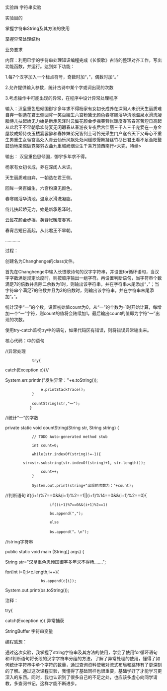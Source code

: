  实验四 字符串实验

实验目的

掌握字符串String及其方法的使用

掌握异常处理结构

业务要求

内容：利用已学的字符串处理知识编程完成《长恨歌》古诗的整理对齐工作，写出功能函数，并运行。达到如下功能：

1.每7个汉字加入一个标点符号，奇数时加“，”，偶数时加“。”

2.允许提供输入参数，统计古诗中某个字或词出现的次数

3.考虑操作中可能出现的异常，在程序中设计异常处理程序

输入：汉皇重色思倾国御宇多年求不得杨家有女初长成养在深闺人未识天生丽质难自弃一朝选在君王侧回眸一笑百媚生六宫粉黛无颜色春寒赐浴华清池温泉水滑洗凝脂侍儿扶起娇无力始是新承恩泽时云鬓花颜金步摇芙蓉帐暖度春宵春宵苦短日高起从此君王不早朝承欢侍宴无闲暇春从春游夜专夜后宫佳丽三千人三千宠爱在一身金屋妆成娇侍夜玉楼宴罢醉和春姊妹弟兄皆列士可怜光采生门户遂令天下父母心不重生男重生女骊宫高处入青云仙乐风飘处处闻缓歌慢舞凝丝竹尽日君王看不足渔阳鼙鼓动地来惊破霓裳羽衣曲九重城阙烟尘生千乘万骑西南行<未完，待续>

输出：
汉皇重色思倾国，御宇多年求不得。

杨家有女初长成，养在深闺人未识。

天生丽质难自弃，一朝选在君王侧。

回眸一笑百媚生，六宫粉黛无颜色。

春寒赐浴华清池，温泉水滑洗凝脂。

侍儿扶起娇无力，始是新承恩泽时。

云鬓花颜金步摇，芙蓉帐暖度春宵。

春宵苦短日高起，从此君王不早朝。

…………

过程：

创建名为Changhenge的class文件。

首先在Changhenge中输入长恨歌诗句的汉字字符串，并设置for循环语句，当汉字字数满足规定长度时，则按顺序输出一组字符。再设置判断语句，当字符串个数满足7的倍数并且除二余数为1时，则输出该字符串，并在字符串末尾添加“，”；当字符串个满足7的倍数并且为2的倍数时，则输出该字符串，并在字符串末尾添加“。”。

统计汉字“一”的个数，设置初始值count为0，从“一”的个数为-1时开始计算，每增加一个“一”字符，则count的值将会陆续加1。最后输出count的值即为字符“一”出现的次数。

使用try-catch监视try中的语句，如果代码区有错误，则将错误异常输出来。

核心代码：中的语句

//异常处理
				
				try{
 catch(Exception e){//

System.err.println("发生异常："+e.toString());

		        	e.printStackTrace();
		        }
			
				countString(str,"一");
		       }
		       
//统计“一”的字数

private static void countString(String str, String string) {

				// TODO Auto-generated method stub
				
				int count=0;
				
				while(str.indexOf(string)!=-1){
				
			str=str.substring(str.indexOf(string)+1, str.length());
			
					count++;
				}
				
				System.out.print(string+"出现的次数为："+count);
				
				
//判断语句
if((i+1)%7==0&&(i+1)%2==1||(i+1)%14==0&&(i+1)%2==0){

		        		if((i+1)%7==0&&(i+1)%2==1)
					
		        		bs.append(",");
					
		        	    else
				    
		        	    bs.append("。\n");
				    
				    
//string字符串

public static void main (String[] args) {	

String str="汉皇重色思倾国御宇多年求不得杨.......";

for(int i=0;i<c.length;i++){

		        	bs.append(c[i]);
				
System.out.print(bs.toString()); 

注释：

try{

 catch(Exception e){  异常捕获
 
StringBuffer  字符串变量

编程感想：

通过这次实验，我掌握了string字符串及其方法的使用，学会了使用for循环语句和if判断语句将长段的汉字字符串分组的方法，了解了异常处理的使用，懂得了如何统计字符串中单个字符的数量，通过查询资料使我对流式布局和跳转有了更深刻的了解。通过这次课程实验，我懂得了基础同样也很重要，基础学好了才能学习更深入的东西。同时，我也认识到了很多自己的不足之处，也应该多虚心向同学请教，多查阅书记，这样才能不断进步。
